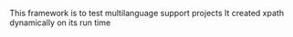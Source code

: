 This framework is to test multilanguage support projects 
It created xpath dynamically on its run time
